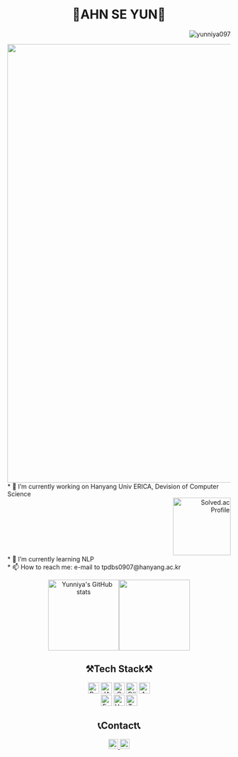 <div align="center">
    <h1>💜AHN SE YUN💜</h1>
</div>

<p align="right"> <img src="https://hits.seeyoufarm.com/api/count/incr/badge.svg?url=https%3A%2F%2Fgithub.com%2Fyunniya097&count_bg=%23EAD2EF&title_bg=%23AC75C6&icon=&icon_color=%23E7E7E7&title=hits&edge_flat=false" alt="yunniya097" /> </p>
<div align="center">
    <img width="990px" src="https://user-images.githubusercontent.com/81553569/151810430-0a068776-5f6e-4e58-8899-020ea31448a8.gif">
</div>

<div style='display:grid; grid-template-columns: auto auto;'>
    <div align="left">
        * 🧚‍ I’m currently working on Hanyang Univ ERICA, Devision of Computer Science
        <div align="right">
       <a href="https://solved.ac/profile/tpdbs0907"><img height="130px" src="http://mazassumnida.wtf/api/v2/generate_badge?boj=tpdbs0907" alt="Solved.ac Profile" /></a>
        </div>
        * 🌱 I’m currently learning NLP<br>
        * 📫 How to reach me: e-mail to tpdbs0907@hanyang.ac.kr
    </div>

</div>

<div align="center">
    <p class="has-line-data" data-line-start="7" data-line-end="9"><img height="160px" src="https://github-readme-stats.vercel.app/api?username=yunniya097&amp;show_icons=true&amp;theme=material-palenight" alt="Yunniya's GitHub stats" /><img height="160px" src="https://github-readme-streak-stats.herokuapp.com/?user=yunniya097&theme=material-palenight&ring=7E6BC4&currStreakLabel=7E6BC4&fire=C79ECF" /></a></p>
</div>

<!-- <a href="https://github.com/anuraghazra/github-readme-stats">
  <img align="center" src="https://github-readme-stats.vercel.app/api/pin/?username=anuraghazra&repo=github-readme-stats" />
</a>
<a href="https://github.com/anuraghazra/convoychat">
  <img align="center" src="https://github-readme-stats.vercel.app/api/pin/?username=anuraghazra&repo=convoychat" />
</a>
-->
<div align="center">
    <h2>⚒Tech Stack⚒</h2>
    <img height="25px" src="https://img.shields.io/badge/Python-3776AB?style=flat&amp;logo=Python&amp;logoColor=white" alt="Python Badge"> 
    <img height="25px" src="https://img.shields.io/badge/JAVA-007396?style=flat&amp;logo=JAVA&amp;logoColor=white" alt="JAVA Badge"> 
    <img height="25px" src="https://img.shields.io/badge/C-A8B9CC?style=flat&amp;logo=C&amp;logoColor=white" alt="C Badge"> 
    <img height="25px" src="https://img.shields.io/badge/C%20Sharp-239120?style=flat&amp;logo=CSharp&amp;logoColor=white" alt="C# Badge"> 
    <img height="25px" src="https://img.shields.io/badge/Arduino-00979D?style=flat&amp;logo=Arduino&amp;logoColor=white" alt="Arduino Badge"></br>
    <img height="25px" src="https://img.shields.io/badge/Express-000000?style=flat&amp;logo=Express&amp;logoColor=white" alt="Express Badge"> 
    <img height="25px" src="https://img.shields.io/badge/Unity-FFFFFF?style=flat&amp;logo=Unity&amp;logoColor=black" alt="Unity Badge"> 
    <img height="25px" src="https://img.shields.io/badge/Tensorflow-FF6F00?style=flat&amp;logo=Tensorflow&amp;logoColor=white" alt="Tensorflow Badge">
</div>


<div align="center">
    <h2>📞Contact📞</h2>
    <div align="center">
        <a href="https://yunniya097.github.io/">
            <img height="22px" src="https://img.shields.io/badge/Blog-D88BFF?style=flat&amp;logoColor=white" alt="GitBlog Badge">
        </a> 
        <a href="https://www.instagram.com/y_unniyya/">
            <img height="22px" src="https://img.shields.io/badge/Instagram-C83CE7?style=flat&amp;logo=Instagram&amp;logoColor=white" alt="Instagram Badge">
        </a>
    </div>
</div>
